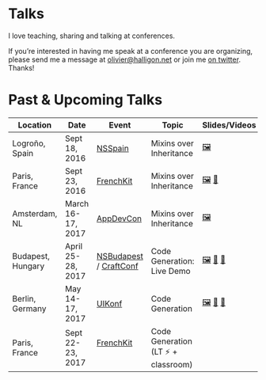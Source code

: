 # Talks

I love teaching, sharing and talking at conferences.

If you’re interested in having me speak at a conference you are organizing, please send me a message at <olivier@halligon.net> or join me [on twitter](https://twitter.com/aligatr). Thanks!

# Past & Upcoming Talks

| Location          | Date              | Event                              | Topic                       | Slides/Videos     |
|-------------------|-------------------|------------------------------------|-----------------------------|-------------------|
| Logroño, Spain    | Sept 18, 2016     | [NSSpain][1e]                      | Mixins over Inheritance     | [🖼][1s]          |
| Paris, France     | Sept 23, 2016     | [FrenchKit][2e]                    | Mixins over Inheritance     | [🖼][2s] [🎥][2v] |
| Amsterdam, NL     | March 16-17, 2017 | [AppDevCon][3e]                    | Mixins over Inheritance     | [🖼][3s]          |
| Budapest, Hungary | April 25-28, 2017 | [NSBudapest][4e] / [CraftConf][4f] | Code Generation: Live Demo  | [🖼][4s] [🎥][4v] [📑][4c] |
| Berlin, Germany   | May 14-17, 2017   | [UIKonf][5e]                       | Code Generation             | [🖼][5s] [🎥][5v] [📑][5c] |
| Paris, France     | Sept 22-23, 2017  | [FrenchKit][2e]                    | Code Generation (LT ⚡️ + classroom) | |

[1e]: http://2016.nsspain.com
[1s]: https://speakerdeck.com/alisoftware/mixins-over-inheritance

[2e]: http://frenchkit.fr
[2s]: https://speakerdeck.com/alisoftware/mixins-over-inheritance-frenchkit-16
[2v]: https://youtu.be/BSn4jlunn4I

[3e]: http://appdevcon.nl
[3s]: https://speakerdeck.com/alisoftware/mixins-over-inheritance-appdevcon-17

[4e]: https://www.meetup.com/NSBudapest/events/238405994/
[4f]: https://craft-conf.com
[4s]: https://speakerdeck.com/alisoftware/code-generation-in-swift-live-demo-nsbudapest-04-dot-2017
[4v]: http://www.ustream.tv/recorded/103135632
[4c]: https://github.com/AliSoftware/CodeGenDemo

[5e]: http://www.uikonf.com
[5s]: https://speakerdeck.com/alisoftware/code-generation-in-swift-uikonf-17
[5c]: https://gist.github.com/AliSoftware/c2e1bf8c7fb0f5e742609c9516780123
[5v]: https://youtu.be/x_viZfIe8tY
